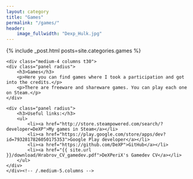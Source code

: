 ```yaml
---
layout: category
title: "Games"
permalink: "/games/"
header:
    image_fullwidth: "Dexp_Hulk.jpg" 
---
```

<div class="row">
	<div class="medium-8 columns t30">
		{% include _post.html posts=site.categories.games %}
	</div><!-- /.medium-7.columns -->

	<div class="medium-4 columns t30">
	<div class="panel radius">
		<h3>Games</h3>
		<p>Here you can find games where I took a participation and got into the credits.</p>
		<p>There are freeware and shareware games. You can play each one on Steam.</p>
	</div>

	<div class="panel radius">
		<h3>Useful links:</h3>
		<ul>
			<li><a href="http://store.steampowered.com/search/?developer=DeXP">My games in Steam</a></li>
			<li><a href="https://play.google.com/store/apps/dev?id=7932817826050175353">Google Play developer</a></li>
			<li><a href="https://github.com/DeXP">GitHub</a></li>
			<li><a href="{{ site.url }}/download/Hrabrov_CV_gamedev.pdf">DeXPeriX's Gamedev CV</a></li>
		</ul>
	</div>
	</div><!-- /.medium-5.columns -->
</div><!-- /.row -->

